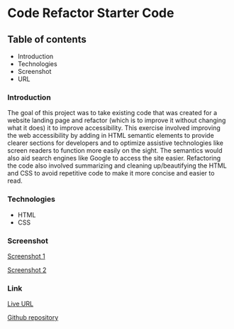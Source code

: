 # Code Refactor Starter Code
## Table of contents
* Introduction
* Technologies
* Screenshot
* URL

### Introduction
The goal of this project was to take existing code that was created for a website landing page and refactor (which is to improve it without changing what it does) it to improve accessibility. This exercise involved improving the web accessibility by adding in HTML semantic elements to provide clearer sections for developers and to optimize assistive technologies like screen readers to function more easily on the sight. The semantics would also aid search engines like Google to access the site easier. Refactoring the code also involved summarizing and cleaning up/beautifying the HTML and CSS to avoid repetitive code to make it more concise and easier to read.

### Technologies
* HTML
* CSS

### Screenshot

[Screenshot 1](https://www.screencast.com/t/u3D08liA)

[Screenshot 2](https://www.screencast.com/t/k3ebf8nD)

### Link

[Live URL](https://camwills89.github.io/horiseon-challenge/)

[Github repository](https://github.com/CamWills89/horiseon-challenge)
